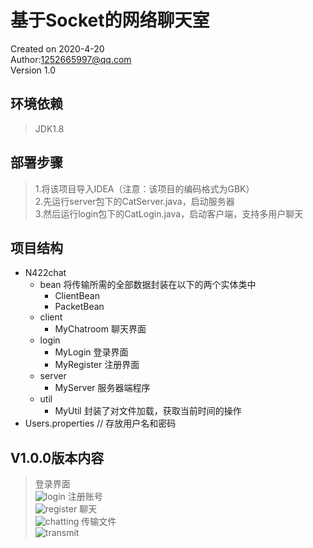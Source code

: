 # 基于Socket的网络聊天室

Created on 2020-4-20<br/>
Author:<1252665997@qq.com><br/>
Version 1.0<br/>

## 环境依赖
>JDK1.8

## 部署步骤
>1.将该项目导入IDEA（注意：该项目的编码格式为GBK）  
>2.先运行server包下的CatServer.java，启动服务器  
>3.然后运行login包下的CatLogin.java，启动客户端，支持多用户聊天

## 项目结构
+ N422chat  
   + bean           将传输所需的全部数据封装在以下的两个实体类中
     + ClientBean
     + PacketBean
   + client
     + MyChatroom   聊天界面<br/>
   + login
     + MyLogin      登录界面<br/>
     + MyRegister   注册界面<br/>
   + server
     + MyServer     服务器端程序<br/>
   + util
     + MyUtil       封装了对文件加载，获取当前时间的操作<br/>
+ Users.properties // 存放用户名和密码

## V1.0.0版本内容
>登录界面<br/>
![login](https://github.com/markablely/OnlineChatting/tree/master/picture/login.png)
>注册账号<br/>
![register](https://github.com/markablely/OnlineChatting/tree/master/picture/register.png)
>聊天<br/>
![chatting](https://github.com/markablely/OnlineChatting/tree/master/picture/chatting.png)
>传输文件<br/>
![transmit](https://github.com/markablely/OnlineChatting/tree/master/picture/transmit.png)
